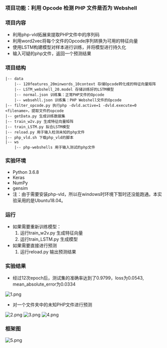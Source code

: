 ### 项目功能：利用 Opcode 检测 PHP 文件是否为 Webshell

### 项目内容
- 利用php-vld拓展来提取PHP文件中的序列码
- 利用word2vec将每个文件的Opcode序列转换为可用的特征向量
- 使用LSTM构建模型对样本进行训练，并将模型进行持久化
- 输入可疑的php文件，返回一个预测结果

### 项目结构
```
|-- data
    |-- 120features_20minwords_10context 存储Opcode转化成的特征向量矩阵
    |-- LSTM_webshell_20.model 存储训练好的LSTM模型
    |-- normal.json 训练集：正常PHP文件的Opcode
    |-- websehll.json 训练集：PHP Webshell文件的Opcode
|-- filter_opcode.py 执行php -dvld.active=1 -dvld.execute=0 <filename>，提取文件的opcode
|-- getData.py 生成训练数据集
|-- train_w2v.py 生成特征向量矩阵
|-- train_LSTM.py 拟合LSTM模型
|-- reload.py 用于输入检测未知的php文件
|-- php_vld.sh 下载php_vld的脚本
|-- ws
    |-- php-webshells 用于输入测试的php文件

```

### 实验环境

- Python 3.6.8
- Keras
- NumPy
- gensim
- 注：由于需要安装php-vld，所以在windows时环境下暂时还没能跑通。本实验采用的是Ubuntu18.04。


### 运行

- 如果需要重新训练模型：
    1. 运行train_w2v.py 生成特征向量
    2. 运行train_LSTM.py 生成模型
- 如果需要直接进行预测
    1. 运行reload.py 输出预测结果


### 实验结果

- 经过12次epoch后，测试集的准确率达到了0.9799，loss为0.0543, mean_absolute_error为0.0334

![1.png](https://pic3.superbed.cn/item/5dd39f0a8e0e2e3ee91ed677.jpg)

- 对一个文件夹中的未知PHP文件进行预测

![2.png](https://pic.superbed.cn/item/5dd3a0d38e0e2e3ee91f0f6e.jpg)
![3.png](https://pic.superbed.cn/item/5dd3a0938e0e2e3ee91f09bf.jpg)
![4.png](https://pic1.superbed.cn/item/5dd39ff18e0e2e3ee91ef672.jpg)

### 框架图

![5.png](https://pic.superbed.cn/item/5dd3a1728e0e2e3ee91f3a6a.png)